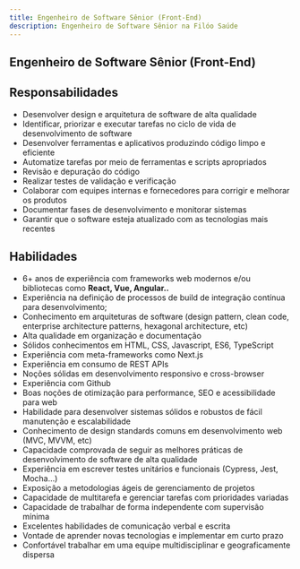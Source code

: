 ```yaml
---
title: Engenheiro de Software Sênior (Front-End)
description: Engenheiro de Software Sênior na Filóo Saúde
---
```


## Engenheiro de Software Sênior (Front-End)

## Responsabilidades

- Desenvolver design e arquitetura de software de alta qualidade
- Identificar, priorizar e executar tarefas no ciclo de vida de desenvolvimento de software
- Desenvolver ferramentas e aplicativos produzindo código limpo e eficiente
- Automatize tarefas por meio de ferramentas e scripts apropriados
- Revisão e depuração do código
- Realizar testes de validação e verificação
- Colaborar com equipes internas e fornecedores para corrigir e melhorar os produtos
- Documentar fases de desenvolvimento e monitorar sistemas
- Garantir que o software esteja atualizado com as tecnologias mais recentes

## Habilidades

- 6+ anos de experiência com frameworks web modernos e/ou bibliotecas como **React, Vue, Angular..**
- Experiência na definição de processos de build de integração contínua para desenvolvimento;
- Conhecimento em arquiteturas de software (design pattern, clean code, enterprise architecture patterns, hexagonal architecture, etc)
- Alta qualidade em organização e documentação
- Sólidos conhecimentos em HTML, CSS, Javascript, ES6, TypeScript
- Experiência com meta-frameworks como Next.js
- Experiência em consumo de REST APIs
- Noções sólidas em desenvolvimento responsivo e cross-browser
- Experiência com Github
- Boas noções de otimização para performance, SEO e acessibilidade para web
- Habilidade para desenvolver sistemas sólidos e robustos de fácil manutenção e escalabilidade
- Conhecimento de design standards comuns em desenvolvimento web (MVC, MVVM, etc)
- Capacidade comprovada de seguir as melhores práticas de desenvolvimento de software de alta qualidade
- Experiência em escrever testes unitários e funcionais (Cypress, Jest, Mocha...)
- Exposição a metodologias ágeis de gerenciamento de projetos
- Capacidade de multitarefa e gerenciar tarefas com prioridades variadas
- Capacidade de trabalhar de forma independente com supervisão mínima
- Excelentes habilidades de comunicação verbal e escrita
- Vontade de aprender novas tecnologias e implementar em curto prazo
- Confortável trabalhar em uma equipe multidisciplinar e geograficamente dispersa
